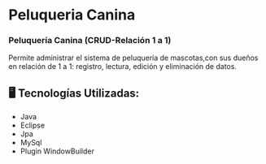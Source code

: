 # Peluqueria Canina

<h3>Peluquería Canina (CRUD-Relación 1 a 1)</h3>
Permite administrar el sistema de peluquería de mascotas,con sus dueños en relación de 1 a 1: registro, lectura, edición y eliminación de datos.

## 🖥️ Tecnologías Utilizadas:

- Java
- Eclipse
- Jpa
- MySql
- Plugin WindowBuilder </br>












